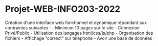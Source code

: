 # Projet-WEB-INFO203-2022
Création d'une interface web fonctionnel et dynamique répondant aux contraintes suivantes : - Minimum 10 pages sur le site - Connexion Privé/Public - Utilisation des langages html/css/js/php - Organisation des fichiers - Affichage "correct" sur téléphone - Avoir une base de données 
